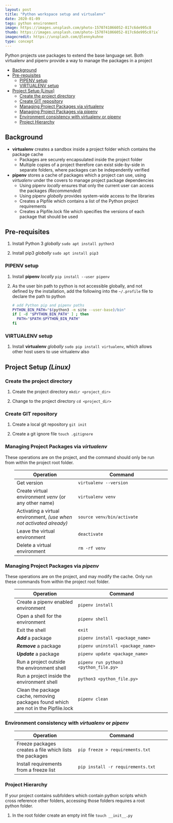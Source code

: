 ```yaml
---
layout: post
title: "Python workspace setup and virtualenv"
date: 2020-01-09
tags: python environment
image: https://images.unsplash.com/photo-1570741066052-817c6de995c8
thumb: https://images.unsplash.com/photo-1570741066052-817c6de995c8?ixlib=rb-1.2.1&auto=format&fit=crop&w=500&q=60
imagecredit: https://unsplash.com/@lennykuhne
type: concept
---
```


Python projects use packages to extend the base language set. Both virtualenv and pipenv provide a way to manage the packages in a project

<!-- markdownlint-disable MD033 -->

<style>
    table {
        width:100%;
        margin-left: 30px;
    }
    table th:first-of-type {
        width:40%;
    }
</style>

- [Background](#background)
- [Pre-requisites](#pre-requisites)
  - [PIPENV setup](#pipenv-setup)
  - [VIRTUALENV setup](#virtualenv-setup)
- [Project Setup (Linux)](#project-setup-linux)
  - [Create the project directory](#create-the-project-directory)
  - [Create GIT repository](#create-git-repository)
  - [Managing Project Packages via virtualenv](#managing-project-packages-via-virtualenv)
  - [Managing Project Packages via pipenv](#managing-project-packages-via-pipenv)
  - [Environment consistency with virtualenv or pipenv](#environment-consistency-with-virtualenv-or-pipenv)
  - [Project Hierarchy](#project-hierarchy)

## Background

- **virtualenv** creates a sandbox inside a project folder which contains the package cache
  - Packages are securely encapsulated inside the project folder
  - Multiple copies of a project therefore can exist side-by-side in separate folders, where packages can be independently verified
- **pipenv** stores a cache of packages which a project can use, using _virtualenv_ under the covers to manage project package dependencies
  - Using pipenv _locally_ ensures that only the current user can access the packages _(Recommended)_
  - Using pipenv _globally_ provides system-wide access to the libraries
  - Creates a Pipfile which contains a list of the Python project requirements
  - Creates a Pipfile.lock file which specifies the versions of each package that should be used

## Pre-requisites

1. Install Python 3 _globally_ `sudo apt install python3`

2. Install pip3 _globally_ `sudo apt install pip3`

### PIPENV setup

1. Install **pipenv** _locally_ `pip install --user pipenv`

2. As the user bin path to python is not accessible globally, and not defined by the installation, add the following into the `~/.profile` file to declare the path to python

    ```bash
    # add Python pip and pipenv paths
    PYTHON_BIN_PATH="$(python3 -m site --user-base)/bin"
    if [ -d "$PYTHON_BIN_PATH" ] ; then
      PATH="$PATH:$PYTHON_BIN_PATH"
    fi
    ```

### VIRTUALENV setup

1. Install **virtualenv** _globally_ `sudo pip install virtualenv`, which allows other host users to use virtualenv also

## Project Setup _(Linux)_

### Create the project directory

1. Create the project directory `mkdir <project_dir>`

2. Change to the project directory `cd <project_dir>`

### Create GIT repository

1. Create a local git repository `git init`

2. Create a git ignore file `touch .gitignore`

### Managing Project Packages via _**virtualenv**_

<div class="alert alert-warning">These operations are on the project, and the command should only be run from within the project root folder.</div>

Operation | Command
----|-----
Get version | `virtualenv --version`
Create virtual environment _venv_ (or any other name) | `virtualenv venv`
Activating a virtual environment, _(use when not activated already)_ | `source venv/bin/activate`
Leave the virtual environment | `deactivate`
Delete a virtual environment | `rm -rf venv`

### Managing Project Packages via _**pipenv**_

<div class="alert alert-warning">These operations are on the project, and may modify the cache. Only run these commands from within the project root folder.</div>

Operation | Command
----|-----
Create a pipenv enabled environment | `pipenv install`
Open a shell for the environment | `pipenv shell`
Exit the shell | `exit`
_**Add**_ a package | `pipenv install <package_name>`
_**Remove**_ a package | `pipenv uninstall <package_name>`
_**Update**_ a package | `pipenv update <package_name>`
Run a project outside the environment shell | `pipenv run python3 <python_file.py>`
Run a project inside the environment shell | `python3 <python_file.py>`
Clean the package cache, removing packages found which are not in the Pipfile.lock | `pipenv clean`

### Environment consistency with _**virtualenv**_ or _**pipenv**_

Operation | Command
----|-----
Freeze packages creates a file which lists the packages | `pip freeze > requirements.txt`
Install requirements from a freeze list | `pip install -r requirements.txt`

### Project Hierarchy

If your project contains subfolders which contain python scripts which cross reference other folders, accessing those folders requires a root python folder.

1. In the root folder create an empty init file `touch __init__.py`
